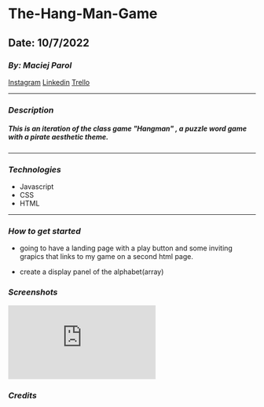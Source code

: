 # The-Hang-Man-Game

## Date: 10/7/2022

### **_By: Maciej Parol_**

[Instagram](https://www.instagram.com/maciejparol333/)
[Linkedin](https://www.linkedin.com/in/maciej-parol-/)
[Trello](https://trello.com/b/aW7aYazf/hangman-game)

---

### **_Description_**

##### This is an iteration of the class game "Hangman" , a puzzle word game with a pirate aesthetic theme.

---

### **_Technologies_**

- Javascript
- CSS
- HTML

---

### **_How to get started_**

- going to have a landing page with a play button and some inviting grapics that links to my game on a second html page.

- create a display panel of the alphabet(array)

### **_Screenshots_**

![pirate theme](https://www.freepik.com/free-vector/set-pirate-cartoon-characters_24061877.htm#page=3&query=pirate&position=9&from_view=search)

### **_Credits_**
